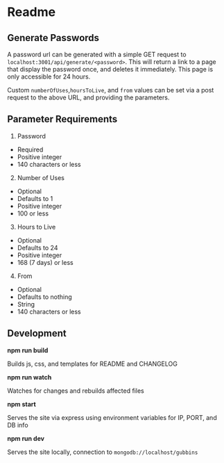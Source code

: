 # Readme

## Generate Passwords

A password url can be generated with a simple GET request to `localhost:3001/api/generate/<password>`. This will return a link to a page that display the password once, and deletes it immediately. This page is only accessible for 24 hours.

Custom `numberOfUses`,`hoursToLive`, and `from` values can be set via a post request to the above URL, and providing the parameters.

## Parameter Requirements

1. Password
  - Required
  - Positive integer
  - 140 characters or less

2. Number of Uses
  - Optional
  - Defaults to 1
  - Positive integer
  - 100 or less

3. Hours to Live
  - Optional
  - Defaults to 24
  - Positive integer
  - 168 (7 days) or less

4. From
  - Optional
  - Defaults to nothing
  - String
  - 140 characters or less

## Development

**npm run build**

Builds js, css, and templates for README and CHANGELOG

**npm run watch**

Watches for changes and rebuilds affected files

**npm start**

Serves the site via express using environment variables for IP, PORT, and DB info

**npm run dev**

Serves the site locally, connection to `mongodb://localhost/gubbins`
